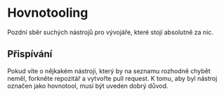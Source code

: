 # Hovnotooling

Pozdní sběr suchých nástrojů pro vývojáře, které stojí absolutně za nic.

## Přispívání

Pokud víte o nějkakém nástroji, který by na seznamu rozhodně chybět neměl, forkněte repozitář a vytvořte pull request. K tomu, aby byl nástroj označen jako hovnotool, musí být uveden dobrý důvod.
